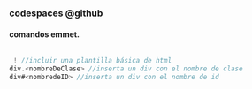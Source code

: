 ### codespaces @github
#### comandos emmet.

```javascript

 ! //incluir una plantilla básica de html
div.<nombreDeClase> //inserta un div con el nombre de clase
div#<nombredeID> //inserta un div con el nombre de id

```

